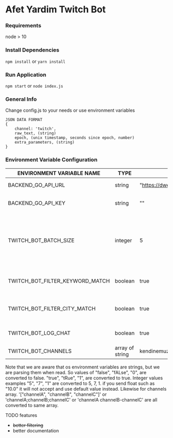 # Afet Yardim Twitch Bot

### Requirements
node > 10

### Install Dependencies
`npm install` or `yarn install`

### Run Application
`npm start` or `node index.js`

### General Info

Change config.js to your needs or use environment variables

```
JSON DATA FORMAT
{
    channel: 'twitch',
    raw_text, (string)
    epoch, (unix timestamp, seconds since epoch, number)
    extra_parameters, (string)
}
```

### Environment Variable Configuration

| ENVIRONMENT VARIABLE NAME | TYPE | DEFAULT VALUE | PURPOSE |
|---|---|---|---|
| BACKEND_GO_API_URL | string | "https://dweet.io/dweet/for/twitch-deprem-adres-test" | Configure where to send collected data. |
| BACKEND_GO_API_KEY | string | "" | It will send this variable as a header with name "x-api-key" |
| TWITCH_BOT_BATCH_SIZE | integer | 5 | Number of twitch messages to group within a single request. (If this number is 5, it will send 1 request with 5 messages to BACKEND_GO_API_URL at a time) |
| TWITCH_BOT_FILTER_KEYWORD_MATCH | boolean | true | Whether to filter with keyword match BEFORE SENDING to BACKEND_GO_API_URL. |
| TWITCH_BOT_FILTER_CITY_MATCH | boolean | true | Whether to filter with city match BEFORE SENDING to BACKEND_GO_API_URL. |
| TWITCH_BOT_LOG_CHAT | boolean | true | Whether to log all twitch chat messages to stdout in realtime. |
| TWITCH_BOT_CHANNELS | array of string | kendinemuzisyen,jahrein,levo,haskologlu,wtcn,surhaybakis,hasanabi,elraenn,haruncan,hype,hazretiyasuo,toqtir,htalks,tugaygok,tolunayoren,evrimagaci,baran | Configure which twitch channels to follow. |

Note that we are aware that os environment variables are strings, but we are parsing them when read.
So values of "false", "fALse", "0", are converted to false. "true", "tRue", "1", are converted to true.
Integer values examples "5", "7", "1" are converted to 5, 7, 1. if you send float such as "10.0" it will not accept and use default value instead.
Likewise for channels array. '["channelA", "channelB", "channelC"]' or 'channelA;channelB;channelC' or 'channelA    channelB-channelC' are all converted to same array.

TODO features
* ~~better filtering~~
* better documentation

